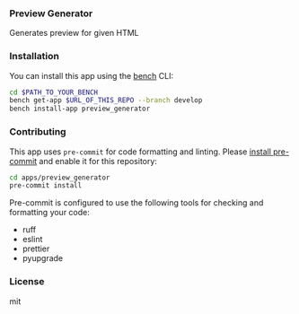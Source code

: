 ### Preview Generator

Generates preview for given HTML

### Installation

You can install this app using the [bench](https://github.com/frappe/bench) CLI:

```bash
cd $PATH_TO_YOUR_BENCH
bench get-app $URL_OF_THIS_REPO --branch develop
bench install-app preview_generator
```

### Contributing

This app uses `pre-commit` for code formatting and linting. Please [install pre-commit](https://pre-commit.com/#installation) and enable it for this repository:

```bash
cd apps/preview_generator
pre-commit install
```

Pre-commit is configured to use the following tools for checking and formatting your code:

- ruff
- eslint
- prettier
- pyupgrade

### License

mit
